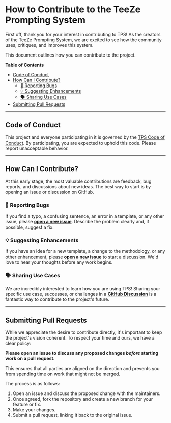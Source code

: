 # How to Contribute to the TeeZe Prompting System

First off, thank you for your interest in contributing to TPS! As the creators of the TeeZe Prompting System, we are excited to see how the community uses, critiques, and improves this system.

This document outlines how you can contribute to the project.

**Table of Contents**
- [Code of Conduct](#code-of-conduct)
- [How Can I Contribute?](#how-can-i-contribute)
  - [🐛 Reporting Bugs](#-reporting-bugs)
  - [💡 Suggesting Enhancements](#-suggesting-enhancements)
  - [🗣️ Sharing Use Cases](#️-sharing-use-cases)
- [Submitting Pull Requests](#submitting-pull-requests)

---

## Code of Conduct

This project and everyone participating in it is governed by the [TPS Code of Conduct](CODE_OF_CONDUCT.md). By participating, you are expected to uphold this code. Please report unacceptable behavior.

---

## How Can I Contribute?

At this early stage, the most valuable contributions are feedback, bug reports, and discussions about new ideas. The best way to start is by opening an issue or discussion on GitHub.

### 🐛 Reporting Bugs

If you find a typo, a confusing sentence, an error in a template, or any other issue, please **[open a new issue](https://github.com/teeze-solutions/TPS/issues/new)**. Describe the problem clearly and, if possible, suggest a fix.

### 💡 Suggesting Enhancements

If you have an idea for a new template, a change to the methodology, or any other enhancement, please **[open a new issue](https://github.com/teeze-solutions/TPS/issues/new)** to start a discussion. We'd love to hear your thoughts before any work begins.

### 🗣️ Sharing Use Cases

We are incredibly interested to learn how you are using TPS! Sharing your specific use case, successes, or challenges in a **[GitHub Discussion](https://github.com/teeze-solutions/TPS/discussions)** is a fantastic way to contribute to the project's future.

---

## Submitting Pull Requests

While we appreciate the desire to contribute directly, it's important to keep the project's vision coherent. To respect your time and ours, we have a clear policy:

**Please open an issue to discuss any proposed changes *before* starting work on a pull request.**

This ensures that all parties are aligned on the direction and prevents you from spending time on work that might not be merged.

The process is as follows:
1.  Open an issue and discuss the proposed change with the maintainers.
2.  Once agreed, fork the repository and create a new branch for your feature or fix.
3.  Make your changes.
4.  Submit a pull request, linking it back to the original issue.
